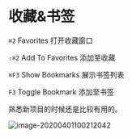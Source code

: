 # 收藏&书签

`⌘2` Favorites 打开收藏窗口

`⇧⌘2` Add To Favorites 添加至收藏



`⌘F3` Show Bookmarks 展示书签列表

`F3` Toggle Bookmark 添加至书签



熟悉新项目的时候还是比较有用的。

![image-20200401100212042](https://tva1.sinaimg.cn/large/00831rSTly1gde1dbverwj31hc0u04qp.jpg)